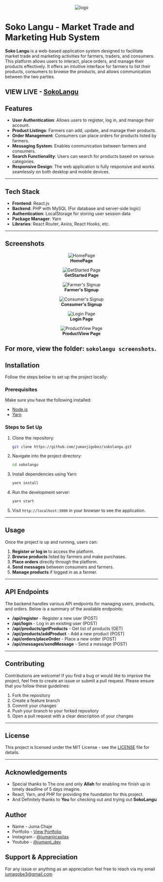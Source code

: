 <p align="center">
  <img src="https://github.com/user-attachments/assets/6c70ca96-95d8-4ba8-93f5-3e41497f42e3" alt="logo" />
</p>

# Soko Langu - Market Trade and Marketing Hub System
**Soko Langu** is a web-based application system designed to facilitate market trade and marketing activities for farmers, traders, and consumers. This platform allows users to interact, place orders, and manage their products effectively. It offers an intuitive interface for farmers to list their products, consumers to browse the products, and allows communication between the two parties.

VIEW LIVE - [SokoLangu](https://sokolangu.infinityfreeapp.com)
---

## Features

- **User Authentication**: Allows users to register, log in, and manage their account.
- **Product Listings**: Farmers can add, update, and manage their products.
- **Order Management**: Consumers can place orders for products listed by farmers.
- **Messaging System**: Enables communication between farmers and consumers.
- **Search Functionality**: Users can search for products based on various categories.
- **Responsive Design**: The web application is fully responsive and works seamlessly on both desktop and mobile devices.

---

## Tech Stack

- **Frontend**: React.js
- **Backend**: PHP with MySQL (For database and server-side logic)
- **Authentication**: LocalStorage for storing user session data
- **Package Manager**: Yarn
- **Libraries**: React Router, Axios, React Hooks, etc.
  
---

## Screenshots

<p align="center">
  <img src="https://github.com/user-attachments/assets/3630194a-1121-4b9e-b2be-8c902ee2d2b2" alt="HomePage" />
  <br><strong>HomePage</strong>
</p>

<p align="center">
  <img src="https://github.com/user-attachments/assets/3ef08152-014b-4dc0-ba97-cc411b7f7220" alt="GetStarted Page" />
  <br><strong>GetStarted Page</strong>
</p>

<p align="center">
  <img src="https://github.com/user-attachments/assets/63f87c07-9308-4c0b-8c2f-d32666e5d392" alt="Farmer's Signup" />
  <br><strong>Farmer's Signup</strong>
</p>

<p align="center">
  <img src="https://github.com/user-attachments/assets/d97eadcb-74ba-45ac-8a1e-94be27cd56ec" alt="Consumer's Signup" />
  <br><strong>Consumer's Signup</strong>
</p>

<p align="center">
  <img src="https://github.com/user-attachments/assets/f3f30d9c-a2c3-4d33-b3f4-68076f42cc3f" alt="Login Page" />
  <br><strong>Login Page</strong>
</p>

<p align="center">
  <img src="https://github.com/user-attachments/assets/62350237-9198-40a8-b7d5-352102e00612" alt="ProductView Page" />
  <br><strong>ProductView Page</strong>
</p>

For more, view the folder: `sokolangu screenshots`.
---

## Installation

Follow the steps below to set up the project locally:

### Prerequisites
Make sure you have the following installed:
- [Node.js](https://nodejs.org/)
- [Yarn](https://classic.yarnpkg.com/en/docs/install/)

### Steps to Set Up

1. Clone the repository:
    ```bash
    git clone https://github.com/jumanjigobez/sokolangu.git
    ```

2. Navigate into the project directory:
    ```bash
    cd sokolangu
    ```

3. Install dependencies using Yarn:
    ```bash
    yarn install
    ```

4. Run the development server:
    ```bash
    yarn start
    ```

5. Visit `http://localhost:3000` in your browser to see the application.

---

## Usage

Once the project is up and running, users can:

1. **Register or log in** to access the platform.
2. **Browse products** listed by farmers and make purchases.
3. **Place orders** directly through the platform.
4. **Send messages** between consumers and farmers.
5. **Manage products** if logged in as a farmer.


---

## API Endpoints

The backend handles various API endpoints for managing users, products, and orders. Below is a summary of the available endpoints:

- **/api/register** - Register a new user (POST)
- **/api/login** - Log in an existing user (POST)
- **/api/products/getProducts** - Get list of products (GET)
- **/api/products/addProduct** - Add a new product (POST)
- **/api/orders/placeOrder** - Place a new order (POST)
- **/api/messages/sendMessage** - Send a message (POST)

---

## Contributing

Contributions are welcome! If you find a bug or would like to improve the project, feel free to create an issue or submit a pull request. Please ensure that you follow these guidelines:

1. Fork the repository
2. Create a feature branch
3. Commit your changes
4. Push your branch to your forked repository
5. Open a pull request with a clear description of your changes

---

## License

This project is licensed under the MIT License - see the [LICENSE](LICENSE) file for details.

---

## Acknowledgements

- Special thanks to The one and only **Allah** for enabling me finish up in timely deadline of 5 days imagine.
- React, Yarn, and PHP for providing the foundation for this project.
- And Definitely thanks to **You** for checking out and trying out **SokoLangu**

## Author

- Name - Juma Chaje
- Portfolio - [View Portfolio](https://jumanjigobez.github.io/personal_portfolio)
- Instagram - [@jumanjicasilas](https://instagram.com/@jumanjicasilas)
- Youtube - [@jumanji_dev](https://youtube.com/@jumanji_dev)

## Support & Appreciation

For any issue or anything as an appreciation feel free to reach via my email [jumagobe3@gmail.com](mailto:jumagobe3@gmail.com)
